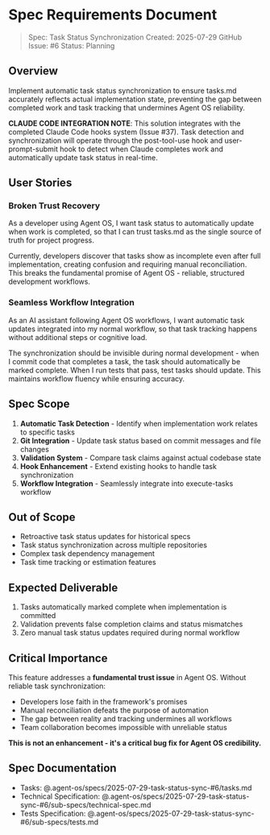 # Spec Requirements Document

> Spec: Task Status Synchronization
> Created: 2025-07-29
> GitHub Issue: #6
> Status: Planning

## Overview

Implement automatic task status synchronization to ensure tasks.md accurately reflects actual implementation state, preventing the gap between completed work and task tracking that undermines Agent OS reliability.

**CLAUDE CODE INTEGRATION NOTE**: This solution integrates with the completed Claude Code hooks system (Issue #37). Task detection and synchronization will operate through the post-tool-use hook and user-prompt-submit hook to detect when Claude completes work and automatically update task status in real-time.

## User Stories

### Broken Trust Recovery

As a developer using Agent OS, I want task status to automatically update when work is completed, so that I can trust tasks.md as the single source of truth for project progress.

Currently, developers discover that tasks show as incomplete even after full implementation, creating confusion and requiring manual reconciliation. This breaks the fundamental promise of Agent OS - reliable, structured development workflows.

### Seamless Workflow Integration  

As an AI assistant following Agent OS workflows, I want automatic task updates integrated into my normal workflow, so that task tracking happens without additional steps or cognitive load.

The synchronization should be invisible during normal development - when I commit code that completes a task, the task should automatically be marked complete. When I run tests that pass, test tasks should update. This maintains workflow fluency while ensuring accuracy.

## Spec Scope

1. **Automatic Task Detection** - Identify when implementation work relates to specific tasks
2. **Git Integration** - Update task status based on commit messages and file changes
3. **Validation System** - Compare task claims against actual codebase state
4. **Hook Enhancement** - Extend existing hooks to handle task synchronization
5. **Workflow Integration** - Seamlessly integrate into execute-tasks workflow

## Out of Scope

- Retroactive task status updates for historical specs
- Task status synchronization across multiple repositories
- Complex task dependency management
- Task time tracking or estimation features

## Expected Deliverable

1. Tasks automatically marked complete when implementation is committed
2. Validation prevents false completion claims and status mismatches
3. Zero manual task status updates required during normal workflow

## Critical Importance

This feature addresses a **fundamental trust issue** in Agent OS. Without reliable task synchronization:
- Developers lose faith in the framework's promises
- Manual reconciliation defeats the purpose of automation  
- The gap between reality and tracking undermines all workflows
- Team collaboration becomes impossible with unreliable status

**This is not an enhancement - it's a critical bug fix for Agent OS credibility.**

## Spec Documentation

- Tasks: @.agent-os/specs/2025-07-29-task-status-sync-#6/tasks.md
- Technical Specification: @.agent-os/specs/2025-07-29-task-status-sync-#6/sub-specs/technical-spec.md
- Tests Specification: @.agent-os/specs/2025-07-29-task-status-sync-#6/sub-specs/tests.md